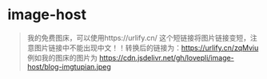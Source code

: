 # image-host
> 我的免费图床，可以使用https://urlify.cn/ 这个短链接将图片链接变短，注意图片链接中不能出现中文！！转换后的链接为：https://urlify.cn/zqMviu 例如我的图床的图片为 https://cdn.jsdelivr.net/gh/lovepli/image-host/blog-imgtupian.jpeg

